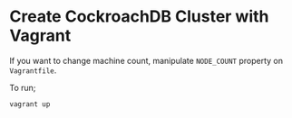 # Create CockroachDB Cluster with Vagrant
If you want to change machine count, manipulate `NODE_COUNT` property on `Vagrantfile`.

To run;
```bash
vagrant up
```
